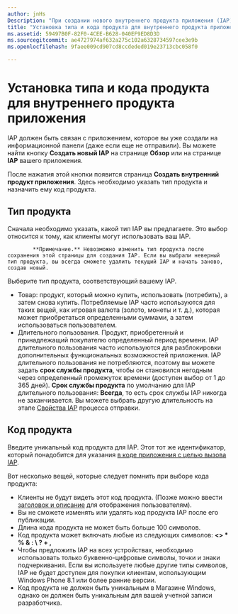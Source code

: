```yaml
---
author: jnHs
Description: "При создании нового внутреннего продукта приложения (IAP) на информационной панели Центра разработки для Windows вам потребуется указать тип продукта и назначить ему код продукта."
title: "Установка типа и кода продукта для внутреннего продукта приложения"
ms.assetid: 59497B0F-82F0-4CEE-B628-040EF9ED8D3D
ms.sourcegitcommit: ae4727974af632a275c102a6328734597cee3e9b
ms.openlocfilehash: 9faee009cd907cd8ccdeded019e23713cbc058f0

---
```


# Установка типа и кода продукта для внутреннего продукта приложения

IAP должен быть связан с приложением, которое вы уже создали на информационной панели (даже если еще не отправили). Вы можете найти кнопку **Создать новый IAP** на странице **Обзор** или на странице **IAP** вашего приложения.

После нажатия этой кнопки появится страница **Создать внутренний продукт приложения**. Здесь необходимо указать тип продукта и назначить ему код продукта.

## Тип продукта

Сначала необходимо указать, какой тип IAP вы предлагаете. Это выбор относится к тому, как клиенты могут использовать ваш IAP.

> 
            **Примечание.** Невозможно изменить тип продукта после сохранения этой страницы для создания IAP. Если вы выбрали неверный тип продукта, вы всегда сможете удалить текущий IAP и начать заново, создав новый.

Выберите тип продукта, соответствующий вашему IAP.

- Товар: продукт, который можно купить, использовать (потребить), а затем снова купить. Потребляемые IAP часто используются для таких вещей, как игровая валюта (золото, монеты и т. д.), которая может приобретаться определенными суммами, а затем использоваться пользователем.
- Длительного пользования. Продукт, приобретенный и принадлежащий покупателю определенный период времени. IAP длительного пользования часто используются для разблокировки дополнительных функциональных возможностей приложения. IAP длительного пользования не потребляются, поэтому вы можете задать **срок службы продукта**, чтобы он становился негодным через определенный промежуток времени (доступен выбор от 1 до 365 дней). **Срок службы продукта** по умолчанию для IAP длительного пользования: **Всегда**, то есть срок службы IAP никогда не заканчивается. Вы можете выбрать другую длительность на этапе [Свойства IAP](enter-iap-properties.md) процесса отправки.

## Код продукта

Введите уникальный код продукта для IAP. Этот тот же идентификатор, который понадобится для указания [в коде приложения с целью вызова IAP](https://msdn.microsoft.com/library/windows/apps/mt219684).

Вот несколько вещей, которые следует помнить при выборе кода продукта:

-   Клиенты не будут видеть этот код продукта. (Позже можно ввести [заголовок и описание](create-iap-descriptions.md) для отображения пользователям).
-   Вы не сможете изменять или удалять код продукта IAP после его публикации.
-   Длина кода продукта не может быть больше 100 символов.
-   Код продукта может включать любые из следующих символов: **&lt;&gt; \* % & : \\ ? + ,**
-   Чтобы предложить IAP на всех устройствах, необходимо использовать только буквенно-цифровые символы, точки и знаки подчеркивания. Если вы используете любые другие типы символов, IAP не будет доступен для покупки клиентам, использующим Windows Phone 8.1 или более ранние версии.
-   Код продукта не должен быть уникальным в Магазине Windows, однако он должен быть уникальным для вашей учетной записи разработчика.
 







<!--HONumber=Jun16_HO5-->



